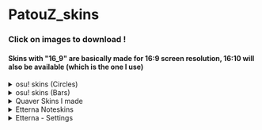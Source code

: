 # PatouZ_skins
### Click on images to download !  
#### Skins with "16_9" are basically made for 16:9 screen resolution, 16:10 will also be available (which is the one I use)

<details>
<summary>osu! skins (Circles)</summary>

## PatouZ 25-06
[<img src="https://i.imgur.com/5YgE9aD.png" width="800">](https://drive.google.com/file/d/1vBxNrDgCL4BfjVi39TdV2rKZzUCgABvL/view?usp=sharing)
## PatouZ 24-04
[<img src="https://i.imgur.com/JixEalS.png" width="800">](https://drive.google.com/file/d/1aACiETsNKlzVcvoyrz18Q4hKCYe6jU62/view?usp=sharing)
## PatouZ 23-04
[<img src="https://i.imgur.com/XBkW3VE.png" width="800">](https://drive.google.com/file/d/1K0szEwKigpCCwNrOkGaEA7mxua8B6i8L/view?usp=sharing)
## PatouZ 22-10
[<img src="https://i.imgur.com/E4ALRxi.png" width="800">](https://drive.google.com/file/d/1d2qi9gRv4U4RKZKjqI54qWr0wA0ceAp0/view?usp=sharing)
## PatouZ 21-06
[<img src="https://i.imgur.com/BMnGK7h.png" width="800">](https://drive.google.com/file/d/1R7gJXzgiT6NQlI2miFXjWofoQE5ey43O/view?usp=sharing)
## PatouZ 20-06
[<img src="https://i.imgur.com/9cdL0vF.png" width="800">](https://drive.google.com/file/d/1YYKhGOPuUY3bnklyqRHCRJoDIMm_e5Na/view?usp=sharing)
## PatouZ 20-02
[<img src="https://i.imgur.com/E1VBg1Z.png" width="800">](https://drive.google.com/file/d/19AZXp7nkTu8rfw8SFhvd1PTQMD4mkhN_/view?usp=sharing)
## PatouZ 19-12
[<img src="https://i.imgur.com/MPSBqXC.png" width="800">](https://drive.google.com/file/d/12htmepYZeeaCLFi__kFumdSNBDlVOB2r/view?usp=sharing)
## PatouZ 19-09
[<img src="https://i.imgur.com/gbikJxo.png" width="800">](https://drive.google.com/file/d/1mmwThdSlwLWBbDkh91BZ3qNmPVA5O0fZ/view?usp=sharing)
## PatouZ 19-05
[<img src="https://i.imgur.com/LHEJROz.png" width="800">](https://drive.google.com/file/d/1197hkdqNd6EK5bQWp6iGN5-5GZgCHa1K/view?usp=sharing)
</details>


<details>
<summary>osu! skins (Bars)</summary>

## PatouZ 23-07 Bar (small)
[<img src="https://i.imgur.com/lrW9zB4.png" width="800">](https://drive.google.com/file/d/1xoIsJ7eFlXzF7yTJwgnj4gp8NdtTRGqL/view?usp=sharing)
## PatouZ 23-07 Bar (middle)
[<img src="https://i.imgur.com/Srf1Sbn.png" width="800">](https://drive.google.com/file/d/1ae0quKB3dPn7Rg3Pd4UQlFeE9B2LRHCU/view?usp=sharing)
## PatouZ 23-07 Bar (large)
[<img src="https://i.imgur.com/Xitx4vE.png" width="800">](https://drive.google.com/file/d/1E2ZMRHnSoySVltNgg-z-7XRlz7D7BdQt/view?usp=sharing)
## PatouZ 21-09 Bar (small)
[<img src="https://i.imgur.com/NYNWYyg.png" width="800">](https://drive.google.com/file/d/1Y0kzAQHBoyBESDqKX1Y6_FK-6yUPTjtV/view?usp=sharing)
## PatouZ 21-09 Bar (large)
[<img src="https://i.imgur.com/cIy1qMz.png" width="800">](https://drive.google.com/file/d/1jmF2zzUqPbYfQVLDyu2rUhnG6cP6CXkY/view?usp=sharing)
</details>


<details>
  
<summary>Quaver Skins I made</summary>

[Quaver - Steam Workshop](https://steamcommunity.com/id/PatouZ/myworkshopfiles/?appid=980610&sort=score&browsefilter=myfiles&view=imagewall)
  
</details>


<details>
<summary>Etterna Noteskins</summary>

## Toasty : [animated_burgir](https://etternaonline.com/customisation/toasties) (on the website)
[<img src="https://storage.etternaonline.com/images/494354/BM1kTkrZ4oapxmTzCgtNc3m2VhGNvDF8Y7RlXVAk.gif" width="100">]

## Judgement : [PatouZ2025 1x6](https://drive.google.com/file/d/1PKd_gvGONh_EK6FVj9GEhMpZM0JmZ40X/view?usp=sharing)
<img src="https://i.imgur.com/L0Zb98A.png" width="300">

## PatouZ2025
[<img src="https://i.imgur.com/aaY4Nqm.png" width="400">](https://drive.google.com/file/d/10sc6Sn7yU6TttjOpuRhQkD5SvJemm6Zj/view?usp=sharing)
## PatouZ2024
[<img src="https://i.imgur.com/NP4InxT.png" width="400">](https://drive.google.com/file/d/1Sh8OZRW9YWKbEb8FZA9S4GH_jdptFLTP/view?usp=sharing)
## PatouZ2023
[<img src="https://i.imgur.com/VwqjgiY.png" width="400">](https://drive.google.com/file/d/1QsPWs1emb6CDPWabJ5yWwwiwduP2y31o/view?usp=sharing)
## PatouZ2022
[<img src="https://i.imgur.com/H9hz1yU.png" width="400">](https://drive.google.com/file/d/1vU2go8civHp0z7vz9XBqwsZthdnQNs6i/view?usp=sharing)
## PatouZ2021
[<img src="https://i.imgur.com/FWQDTRp.png" width="400">](https://drive.google.com/file/d/1qi4QjMk_Ztn24UIF7tQVFXOVVbXmK-3a/view?usp=sharing)
## PatouZ2020
[<img src="https://i.imgur.com/vV5LKa7.png" width="400">](https://drive.google.com/file/d/11RTUw2FM3N_hU6e3knVFb9sprxNR3pq0/view?usp=sharing)

</details>

<details>
<summary>Etterna - Settings</summary>

## Etterna - Settings
**Resolution :** 1680x1050 (16:10) (Windowed borderless)  
**Cmod :** 810  
**Scroll Direction:** Downscroll  
**Receptor Size:** 107%  

## Etterna - Customize Gameplay

**BPM Text**  
X: 576.00 / Y: 690.00 / Zoom: 1.40

**Combo**  
X: 23.47 / Y: -42.73 / Zoom: 0.40

**Error Bar**  
X: 576.20 / Y: 337.50 / Width : 178.75 / Height: 16.00

**Full progress Bar**  
X: 577.00 / Y: 803.60 / Width: 2.60 / Height: 12.40

**Judge Counter**  
X: 1106.40 / Y: 643.20 / Width/Height/Spacing: 1.00

**Judgement**  
X: 0.00 / Y: -32.93 / Zoom: 0.35

**Lane Cover**  
Height: 70.00

**No Lifebar**

</details>
